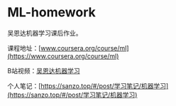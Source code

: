 # ML-homework
吴恩达机器学习课后作业。

课程地址：[www.coursera.org/course/ml](https://www.coursera.org/course/ml)

B站视频：[吴恩达机器学习](https://www.bilibili.com/video/BV164411b7dx)

个人笔记：[https://sanzo.top/#/post/学习笔记/机器学习](https://sanzo.top/#/post/学习笔记/机器学习)

